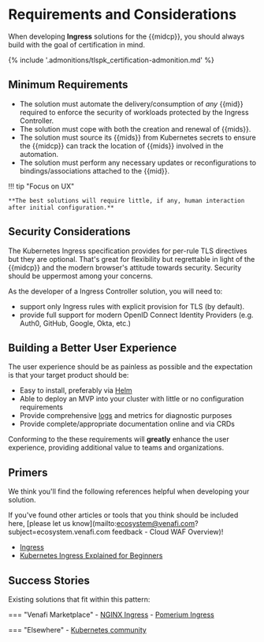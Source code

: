 # Requirements and Considerations

When developing **Ingress** solutions for the {{midcp}}, you should always build with the goal of certification in mind.

{% include '.admonitions/tlspk_certification-admonition.md' %}

## Minimum Requirements 

- The solution must automate the delivery/consumption of *any* {{mid}} required to enforce the security of workloads protected by the Ingress Controller.
- The solution must cope with both the creation and renewal of {{mids}}.
- The solution must source its {{mids}} from Kubernetes secrets to ensure the {{midcp}} can track the location of {{mids}} involved in the automation.
- The solution must perform any necessary updates or reconfigurations to bindings/associations attached to the {{mid}}.

!!! tip "Focus on UX"

    **The best solutions will require little, if any, human interaction after initial configuration.**

## Security Considerations

The Kubernetes Ingress specification provides for per-rule TLS directives but they are optional.
That's great for flexibility but regrettable in light of the {{midcp}} and the modern browser's attitude towards security.
Security should be uppermost among your concerns.

As the developer of a Ingress Controller solution, you will need to:

- support only Ingress rules with explicit provision for TLS (by default).
- provide full support for modern OpenID Connect Identity Providers (e.g. Auth0, GitHub, Google, Okta, etc.)
    
## Building a Better User Experience

The user experience should be as painless as possible and the expectation is that your target product should be:

- Easy to install, preferably via [Helm](https://helm.sh/)
- Able to deploy an MVP into your cluster with little or no configuration requirements
- Provide comprehensive [logs](https://kubernetes.io/docs/concepts/cluster-administration/logging/) and metrics for diagnostic purposes
- Provide complete/appropriate documentation online and via CRDs

Conforming to the these requirements will **greatly** enhance the user experience, providing additional value to teams and organizations.

## Primers

We think you'll find the following references helpful when developing your solution. 

If you've found other articles or tools that you think should be included here, [please let us know](mailto:ecosystem@venafi.com?subject=ecosystem.venafi.com feedback - Cloud WAF Overview)!

- [Ingress](https://kubernetes.io/docs/concepts/services-networking/ingress/)
- [Kubernetes Ingress Explained for Beginners](https://www.youtube.com/watch?v=izWCkcJAzBw)

## Success Stories

Existing solutions that fit within this pattern:

=== "Venafi Marketplace"
    - [NGINX Ingress](https://marketplace.venafi.com/ui/xchange-marketplace-app/620d2d6ed419fb06a5c5bd36/solution/6294f5507550f2ee553cf25d)
    - [Pomerium Ingress](https://marketplace.venafi.com/ui/xchange-marketplace-app/620d2d6ed419fb06a5c5bd36/solution/628cf590220a43b0c9a48842)

=== "Elsewhere"
    - [Kubernetes community](https://kubernetes.io/docs/concepts/services-networking/ingress-controllers/)

<!-- ##### Questions to guide us:

- What are the absolute **required capabilities**? (MVP)
    1. Ability to use a {{mid}}, an X.509 Certificate in this case, to secure traffic
    1. Ability to install/deploy/upload a {{mid}} to a 
    1. Ability to **validate** that a specific {{mid}} is where we think it is (data either proactively requested by Venafi or periodically reported on by the target consumer of the {{mid}})

- What sets the best solutions apart?
    {% include 'best-solutions-common.md' %}
    - Renewal of a {{mid}} should not cause downtime -->
